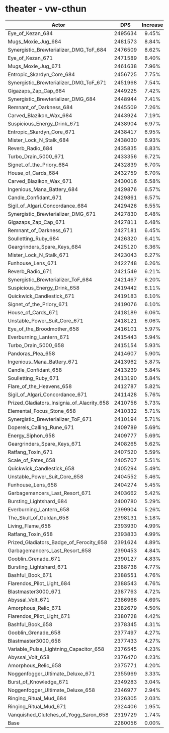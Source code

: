 # theater - vw-cthun
| Actor | DPS | Increase |
|---|:---:|:---:|
|Eye_of_Kezan_684|2495634|9.45%|
|Mugs_Moxie_Jug_684|2481573|8.84%|
|Synergistic_Brewterializer_DMG_ToF_684|2476509|8.62%|
|Eye_of_Kezan_671|2471589|8.40%|
|Mugs_Moxie_Jug_671|2461638|7.96%|
|Entropic_Skardyn_Core_684|2456725|7.75%|
|Synergistic_Brewterializer_DMG_ToF_671|2451968|7.54%|
|Gigazaps_Zap_Cap_684|2449225|7.42%|
|Synergistic_Brewterializer_DMG_684|2448944|7.41%|
|Remnant_of_Darkness_684|2445509|7.26%|
|Carved_Blazikon_Wax_684|2443924|7.19%|
|Suspicious_Energy_Drink_671|2438904|6.97%|
|Entropic_Skardyn_Core_671|2438417|6.95%|
|Mister_Lock_N_Stalk_684|2438030|6.93%|
|Reverb_Radio_684|2435835|6.83%|
|Turbo_Drain_5000_671|2433356|6.72%|
|Signet_of_the_Priory_684|2432839|6.70%|
|House_of_Cards_684|2432759|6.70%|
|Carved_Blazikon_Wax_671|2430016|6.58%|
|Ingenious_Mana_Battery_684|2429876|6.57%|
|Candle_Confidant_671|2429861|6.57%|
|Sigil_of_Algari_Concordance_684|2429426|6.55%|
|Synergistic_Brewterializer_DMG_671|2427830|6.48%|
|Gigazaps_Zap_Cap_671|2427811|6.48%|
|Remnant_of_Darkness_671|2427181|6.45%|
|Soulletting_Ruby_684|2426320|6.41%|
|Geargrinders_Spare_Keys_684|2425120|6.36%|
|Mister_Lock_N_Stalk_671|2423043|6.27%|
|Funhouse_Lens_671|2422748|6.26%|
|Reverb_Radio_671|2421549|6.21%|
|Synergistic_Brewterializer_ToF_684|2421467|6.20%|
|Suspicious_Energy_Drink_658|2419442|6.11%|
|Quickwick_Candlestick_671|2419183|6.10%|
|Signet_of_the_Priory_671|2419076|6.10%|
|House_of_Cards_671|2418189|6.06%|
|Unstable_Power_Suit_Core_671|2418121|6.06%|
|Eye_of_the_Broodmother_658|2416101|5.97%|
|Everburning_Lantern_671|2415443|5.94%|
|Turbo_Drain_5000_658|2415154|5.93%|
|Pandoras_Plea_658|2414607|5.90%|
|Ingenious_Mana_Battery_671|2413962|5.87%|
|Candle_Confidant_658|2413239|5.84%|
|Soulletting_Ruby_671|2413190|5.84%|
|Flare_of_the_Heavens_658|2412787|5.82%|
|Sigil_of_Algari_Concordance_671|2411428|5.76%|
|Prized_Gladiators_Insignia_of_Alacrity_658|2410756|5.73%|
|Elemental_Focus_Stone_658|2410332|5.71%|
|Synergistic_Brewterializer_ToF_671|2410194|5.71%|
|Doperels_Calling_Rune_671|2409789|5.69%|
|Energy_Siphon_658|2409777|5.69%|
|Geargrinders_Spare_Keys_671|2408265|5.62%|
|Ratfang_Toxin_671|2407520|5.59%|
|Scale_of_Fates_658|2405707|5.51%|
|Quickwick_Candlestick_658|2405294|5.49%|
|Unstable_Power_Suit_Core_658|2404552|5.46%|
|Funhouse_Lens_658|2404274|5.45%|
|Garbagemancers_Last_Resort_671|2403662|5.42%|
|Bursting_Lightshard_684|2400780|5.29%|
|Everburning_Lantern_658|2399904|5.26%|
|The_Skull_of_Guldan_658|2398131|5.18%|
|Living_Flame_658|2393930|4.99%|
|Ratfang_Toxin_658|2393833|4.99%|
|Prized_Gladiators_Badge_of_Ferocity_658|2391624|4.89%|
|Garbagemancers_Last_Resort_658|2390453|4.84%|
|Gooblin_Grenade_671|2390127|4.83%|
|Bursting_Lightshard_671|2388738|4.77%|
|Bashful_Book_671|2388551|4.76%|
|Flarendos_Pilot_Light_684|2388543|4.76%|
|Blastmaster3000_671|2387763|4.72%|
|Abyssal_Volt_671|2386966|4.69%|
|Amorphous_Relic_671|2382679|4.50%|
|Flarendos_Pilot_Light_671|2380728|4.42%|
|Bashful_Book_658|2378345|4.31%|
|Gooblin_Grenade_658|2377497|4.27%|
|Blastmaster3000_658|2377433|4.27%|
|Variable_Pulse_Lightning_Capacitor_658|2376545|4.23%|
|Abyssal_Volt_658|2376470|4.23%|
|Amorphous_Relic_658|2375771|4.20%|
|Noggenfogger_Ultimate_Deluxe_671|2355969|3.33%|
|Burst_of_Knowledge_671|2349283|3.04%|
|Noggenfogger_Ultimate_Deluxe_658|2346977|2.94%|
|Ringing_Ritual_Mud_684|2326305|2.03%|
|Ringing_Ritual_Mud_671|2324406|1.95%|
|Vanquished_Clutches_of_Yogg_Saron_658|2319729|1.74%|
|Base|2280056|0.00%|

